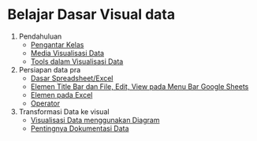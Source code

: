 # Belajar Dasar Visual data
1. Pendahuluan
    * [Pengantar Kelas](/Belajar%20Dasar%20Visualisasi%20Data/Pendahuluan/Pengantar%20Kelas.md)
    * [Media Visualisasi Data](/Belajar%20Dasar%20Visualisasi%20Data/Pendahuluan/Media%20Visualisasi%20Data,.md)
    * [Tools dalam Visualisasi Data](/Belajar%20Dasar%20Visualisasi%20Data/Pendahuluan/Tools%20dalam%20Visualisasi%20Data.md)
2. Persiapan data pra
    * [Dasar Spreadsheet/Excel](/Belajar%20Dasar%20Visualisasi%20Data/Persiapan%20data%20pra/Dasar.md)
    * [Elemen Title Bar dan File, Edit, View pada Menu Bar Google Sheets](/Belajar%20Dasar%20Visualisasi%20Data/Persiapan%20data%20pra/Elemen%20Title%20Bar%20dan%20File,%20Edit,%20View%20pada%20Menu%20Bar%20Google%20Sheets.md)
    * [Elemen pada Excel](/Belajar%20Dasar%20Visualisasi%20Data//Persiapan%20data%20pra/excel.md)
    * [Operator]()
3. Transformasi Data ke visual
    * [Visualisasi Data menggunakan Diagram]()
    * [Pentingnya Dokumentasi Data]()
